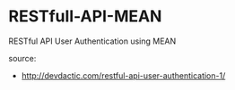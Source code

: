 # RESTfull-API-MEAN
RESTful API User Authentication using MEAN

source: 
- http://devdactic.com/restful-api-user-authentication-1/
